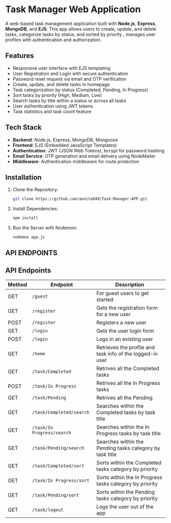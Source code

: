 # Task Manager Web Application

A web-based task management application built with **Node.js**, **Express**, **MongoDB**, and **EJS**. This app allows users to create, update, and delete tasks, categorize tasks by status, and sorted by priority , manages user profiles with authentication and authorization.

## Features

- Responsive user interface with EJS templating
- User Registration and Login with secure authentication
- Password reset request via email and OTP verification
- Create, update, and delete tasks in homepage
- Task categorization by status (Completed, Pending, In Progress)
- Sort tasks by priority (High, Medium, Low)
- Search tasks by title within a status or across all tasks
- User authentication using JWT tokens
- Task statistics and task count feature

## Tech Stack

- **Backend**: Node.js, Express, MongoDB, Mongoose
- **Frontend**: EJS (Embedded JavaScript Templates)
- **Authentication**: JWT (JSON Web Tokens), bcrypt for password hashing
- **Email Service**: OTP generation and email delivery using NodeMailer
- **Middleware**: Authentication middleware for route protection

## Installation

1. Clone the Repository:
   ```bash
   git clone https://github.com/annita049/Task-Manager-APP.git
   ```

2. Install Dependencies:

   ```bash
   npm install
   ```

3. Run the Server with Nodemon:
   ```bash
   nodemon app.js
   ```
## API ENDPOINTS
## API Endpoints

| Method | Endpoint                   | Description                                                 |
| ------ | -------------------------- | ------------------------------------------                  |
| GET    | `/guest`                   | For guest users to get started                              |
| GET    | `/register`                | Gets the registration form for a new user                   |
| POST   | `/register`                | Registers a new user                                        |
| GET    | `/login`                   | Gets the user login form                                    |
| POST   | `/login`                   | Logs in an existing user                                    |
| GET    | `/home`                    | Retrieves the profile and task info of the logged-in user   |
| GET    | `/task/Completed`          | Retrives all the Completed tasks                            |
| POST   | `/task/In Progress`        | Retrives all the In Progress tasks                          |
| GET    | `/task/Pending`            | Retrives all the Pending                                    |
| GET    | `/task/Completed/search`   | Searches within the Completed tasks by task title           |
| GET    | `/task/In Progress/search` | Searches within the In Progress tasks by task title         |
| GET    | `/task/Pending/search`     | Searches within the Pending tasks category by task title    |
| GET    | `/task/Completed/sort`     | Sorts within the Completed tasks category by priority       |
| GET    | `/task/In Progress/sort`   | Sorts within the In Progress tasks category by priority     |
| GET    | `/task/Pending/sort`       | Sorts within the Pending tasks category by priority         |
| GET    | `/task/logout`             | Logs the user out of the app                                |
